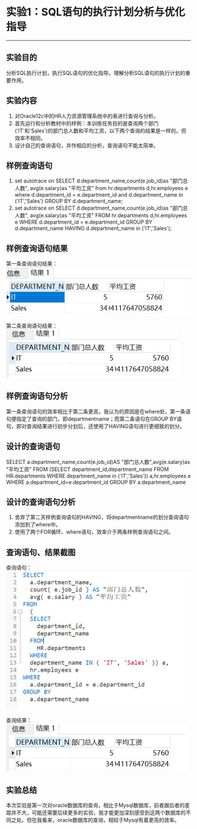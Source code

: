 # 实验1：SQL语句的执行计划分析与优化指导 #

----------

## 实验目的 ##

分析SQL执行计划，执行SQL语句的优化指导。理解分析SQL语句的执行计划的重要作用。

## 实验内容 ##

1. 对Oracle12c中的HR人力资源管理系统中的表进行查询与分析。
2. 首先运行和分析教材中的样例：本训练任务目的是查询两个部门('IT'和'Sales')的部门总人数和平均工资，以下两个查询的结果是一样的。但效率不相同。
3. 设计自己的查询语句，并作相应的分析，查询语句不能太简单。

## 样例查询语句 ##

1. set autotrace on SELECT d.department_name,count(e.job_id)as "部门总人数", avg(e.salary)as "平均工资" from hr.departments d,hr.employees e where d.department_id = e.department_id and d.department_name in ('IT','Sales') GROUP BY d.department_name;
2. set autotrace on SELECT d.department_name,count(e.job_id)as "部门总人数", avg(e.salary)as "平均工资" FROM hr.departments d,hr.employees e WHERE d.department_id = e.department_id GROUP BY d.department_name HAVING d.department_name in ('IT','Sales');

## 样例查询语句结果 ##

第一条查询语句结果：
![Image text](https://github.com/xianhanyu/oracle/blob/main/test1/example1.jpg)

第二条查询语句结果：
![Image text](https://github.com/xianhanyu/oracle/blob/main/test1/example2.jpg)


## 样例查询语句分析 ##

第一条查询语句的效率相比于第二条更高，我认为的原因是在where处，第一条语句便指定了查询的部门，即departmentname；而第二条语句在GROUP BY语句，即对查询结果进行初步分划后，还使用了HAVING语句进行更细致的划分。

## 设计的查询语句 ##

SELECT a.department_name,count(e.job_id)AS "部门总人数",avg(e.salary)as "平均工资" FROM (SELECT department_id,department_name FROM HR.departments WHERE department_name in ('IT','Sales')) a,hr.employees e WHERE a.department_id=e.department_id GROUP BY a.department_name

## 设计的查询语句分析 ##

1. 舍弃了第二天样例查询语句的HAVING，将departmentname的划分查询语句添加到了where中。
2. 使用了两个FOR循环、where语句，效率介于两条样例查询语句之间。

## 查询语句、结果截图 ##

查询语句：![Image text](https://github.com/xianhanyu/oracle/blob/main/test1/create1.jpg)

查询结果：![Image text](https://github.com/xianhanyu/oracle/blob/main/test1/result1.jpg)
## 实验总结 ##

本次实验是第一次对oracle数据库的查询，相比于Mysql数据库，前者跟后者的差距并不大，可能还需要后续更多的实验，我才能更加深刻感受到这两个数据库的不同之处。但在我看来，oracle数据库的查询，相较于Mysql有着更高的效率。
